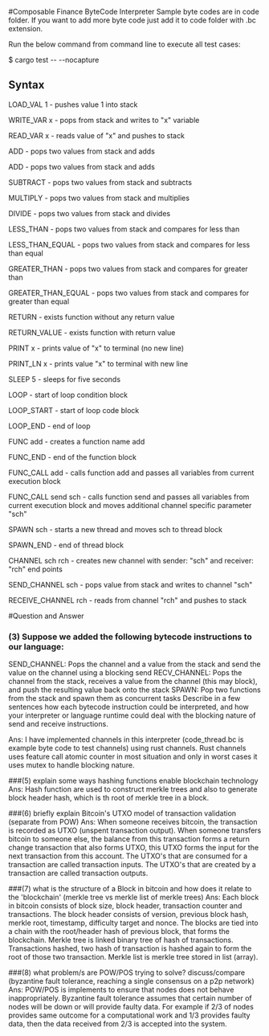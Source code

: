 #Composable Finance ByteCode Interpreter
Sample byte codes are in code folder. 
If you want to add more byte code just add it to code folder with .bc extension.

Run the below command from command line to execute all test cases:

$ cargo test -- --nocapture
## Syntax

LOAD_VAL 1 - pushes value 1 into stack

WRITE_VAR x - pops from stack and writes to "x" variable

READ_VAR x - reads value of "x" and pushes to stack

ADD - pops two values from stack and adds

ADD - pops two values from stack and adds

SUBTRACT - pops two values from stack and subtracts

MULTIPLY - pops two values from stack and multiplies 

DIVIDE - pops two values from stack and divides

LESS_THAN - pops two values from stack and compares for less than 

LESS_THAN_EQUAL - pops two values from stack and compares for less than equal

GREATER_THAN - pops two values from stack and compares for greater than

GREATER_THAN_EQUAL - pops two values from stack and compares for greater than equal

RETURN - exists function without any return value

RETURN_VALUE - exists function with return value

PRINT x - prints value of "x" to terminal (no new line)

PRINT_LN x - prints value "x" to terminal with new line

SLEEP 5 - sleeps for five seconds

LOOP - start of loop condition block

LOOP_START - start of loop code block

LOOP_END - end of loop

FUNC add - creates a function name add

FUNC_END - end of the function block

FUNC_CALL add - calls function add and passes all variables from current execution block

FUNC_CALL send sch - calls function send and passes all variables from current execution block and moves additional channel specific parameter "sch"

SPAWN sch - starts a new thread and moves sch to thread block

SPAWN_END - end of thread block

CHANNEL sch rch - creates new channel with sender: "sch" and receiver: "rch" end points

SEND_CHANNEL sch - pops value from stack and writes to channel "sch"

RECEIVE_CHANNEL rch - reads from channel "rch" and pushes to stack

#Question and Answer
### (3) Suppose we added the following bytecode instructions to our language:
SEND_CHANNEL:
Pops the channel and a value from the stack and send the value on the channel using a blocking send
RECV_CHANNEL:
Pops the channel from the stack, receives a value from the channel (this may block), and push the resulting value back onto the stack
SPAWN:
Pop two functions from the stack and spawn them as concurrent tasks
Describe in a few sentences how each bytecode instruction could be interpreted, and how your interpreter or language runtime could deal with the blocking nature of send and receive instructions.

Ans: I have implemented channels in this interpreter (code_thread.bc is example byte code to test channels) using rust channels. 
Rust channels uses feature call atomic counter in most situation and only in worst cases it uses mutex to handle blocking nature.

###(5) explain some ways hashing functions enable blockchain technology
Ans: Hash function are used to construct merkle trees and also to generate block header hash, which is th root of merkle tree in a block.

###(6) briefly explain Bitcoin's UTXO model of transaction validation (separate from POW)
Ans: When someone receives bitcoin, the transaction is recorded as UTXO (unspent transaction output). 
When someone transfers bitcoin to someone else, the balance from this transaction forms a return change transaction that also forms UTXO, this UTXO forms the input for the next transaction from this account. 
The UTXO's that are consumed for a transaction are called transaction inputs. The UTXO's that are created by a transaction are called transaction outputs. 

###(7) what is the structure of a Block in bitcoin and how does it relate to the 'blockchain' (merkle tree vs merkle list of merkle trees)
Ans: Each block in bitcoin consists of block size, block header, transaction counter and transactions. 
The block header consists of version, previous block hash, merkle root, timestamp, difficulty target and nonce. 
The blocks are tied into a chain with the root/header hash of previous block, that forms the blockchain.
Merkle tree is linked binary tree of hash of transactions. Transactions hashed, two hash of transaction is hashed again to form the root of those two transaction.
Merkle list is merkle tree stored in list (array).

###(8) what problem/s are POW/POS trying to solve? discuss/compare (byzantine fault tolerance, reaching a single consensus on a p2p network)
Ans: POW/POS is implements to ensure that nodes does not behave inappropriately. 
Byzantine fault tolerance assumes that certain number of nodes will be down or will provide faulty data. 
For example if 2/3 of nodes provides same outcome for a computational work and 1/3 provides faulty data, then the data received from 2/3 is accepted into the system.